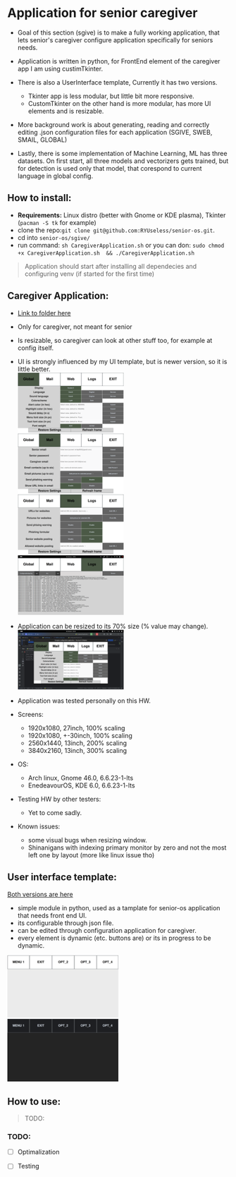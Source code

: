 # Application for senior caregiver
- Goal of this section (sgive) is to make a fully working application, that lets senior's
 caregiver configure application specifically for seniors needs.
- Application is written in python, for FrontEnd element of the caregiver app I am using custimTkinter.

- There is also a UserInterface template, Currently it has two versions.
   - Tkinter app is less modular, but little bit more responsive.
   - CustomTkinter on the other hand is more modular, has more UI elements and is resizable.

- More background work is about generating, reading and correctly editing .json configuration files for each application (SGIVE, SWEB, SMAIL, GLOBAL)
- Lastly, there is some implementation of Machine Learning, ML has three datasets. On first start, all three models and vectorizers gets trained, but for detection is used only that model, that corespond to current language in global config.

## How to install:
- **Requirements:** Linux distro (better with Gnome or KDE plasma), Tkinter (``pacman -S tk`` for example)
- clone the repo:``git clone git@github.com:RYUseless/senior-os.git``.
- cd into `senior-os/sgive/`
- run command: `sh CaregiverApplication.sh` or you can don: `sudo chmod +x CaregiverApplication.sh  && ./CaregiverApplication.sh`
> Application should start after installing all dependecies and configuring venv (if started for the first time)


## Caregiver Application:
- [Link to folder here](src/CaregiverApp/) <br>
- Only for caregiver, not meant for senior
- Is resizable, so caregiver can look at other stuff too, for example at config itself.
- UI is strongly influenced by my UI template, but is newer version, so it is little better. <br>
<img src="https://github.com/RYUseless/senior-os/blob/dev/sgive/screenshots/CaregiverApp_GLOBAL.png" alt="App_screenshot_not_showing" style="width:50%;"></br>
<img src="https://github.com/RYUseless/senior-os/blob/dev/sgive/screenshots/CaregiverApp_SMAIL.png" alt="App_screenshot_not_showing" style="width:50%;"></br>
<img src="https://github.com/RYUseless/senior-os/blob/dev/sgive/screenshots/CaregiverApp_SWEB.png" alt="App_screenshot_not_showing" style="width:50%;"></br>
<img src="https://github.com/RYUseless/senior-os/blob/dev/sgive/screenshots/CaregiverApp_LOGS.png" alt="App_screenshot_not_showing" style="width:50%;"></br>

- Application can be resized to its 70% size (% value may change).</br>
<img src="https://github.com/RYUseless/senior-os/blob/dev/sgive/screenshots/CaregiverApp_resize_event.png" alt="App_screenshot_not_showing" style="width:50%;"></br>

- Application was tested personally on this HW.
- Screens:
    + 1920x1080, 27inch, 100% scaling
    + 1920x1080, +-30inch, 100% scaling
    + 2560x1440, 13inch, 200% scaling
    + 3840x2160, 13inch, 300% scaling
- OS:
    + Arch linux, Gnome 46.0, 6.6.23-1-lts
    + EnedeavourOS, KDE 6.0, 6.6.23-1-lts
 
 - Testing HW by other testers:
    + Yet to come sadly.
 
 - Known issues:
    + some visual bugs when resizing window.
    + Shinanigans with indexing primary monitor by zero and not the most left one by layout (more like linux issue tho)



## User interface template:
[Both versions are here](src/gui_template/) <br>
- simple module in python, used as a tamplate for senior-os application that needs front end UI.
- its configurable through json file.
- can be edited through configuration application for caregiver.
- every element is dynamic (etc. buttons are) or its in progress to be dynamic.

<img src="https://github.com/RYUseless/senior-os/blob/dev/sgive/screenshots/newGuiTemp-white.png" alt="App_screenshot_not_showing" style="width:50%;"></br>
<img src="https://github.com/RYUseless/senior-os/blob/dev/sgive/screenshots/newGuiTemp-black.png" alt="App_screenshot_not_showing" style="width:50%;"></br>

## How to use:
> TODO:

### TODO:
- [ ] Optimalization
- [ ] Testing


